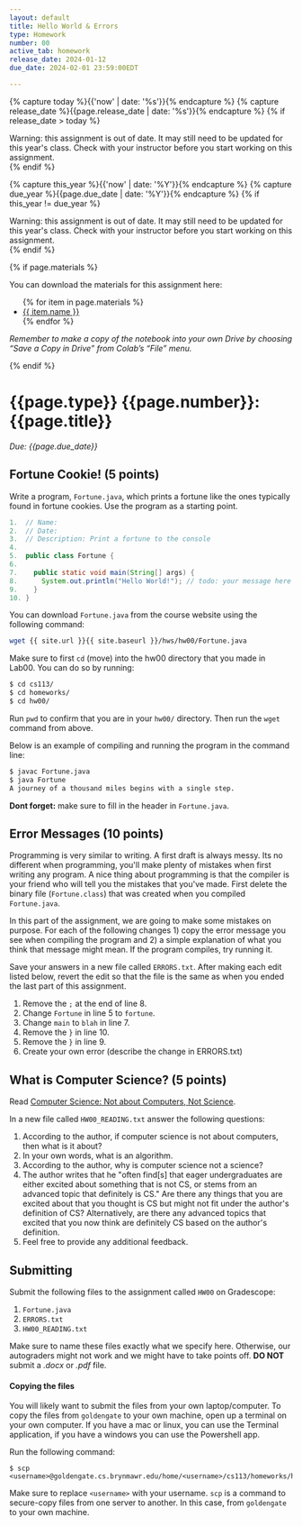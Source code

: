 ```yaml
---
layout: default
title: Hello World & Errors
type: Homework
number: 00
active_tab: homework
release_date: 2024-01-12
due_date: 2024-02-01 23:59:00EDT

---
```


<!-- Check whether the assignment is ready to release -->
{% capture today %}{{'now' | date: '%s'}}{% endcapture %}
{% capture release_date %}{{page.release_date | date: '%s'}}{% endcapture %}
{% if release_date > today %} 
<div class="alert alert-danger">
Warning: this assignment is out of date.  It may still need to be updated for this year's class.  Check with your instructor before you start working on this assignment.
</div>
{% endif %}
<!-- End of check whether the assignment is up to date -->


<!-- Check whether the assignment is up to date -->
{% capture this_year %}{{'now' | date: '%Y'}}{% endcapture %}
{% capture due_year %}{{page.due_date | date: '%Y'}}{% endcapture %}
{% if this_year != due_year %} 
<div class="alert alert-danger">
Warning: this assignment is out of date.  It may still need to be updated for this year's class.  Check with your instructor before you start working on this assignment.
</div>
{% endif %}
<!-- End of check whether the assignment is up to date -->



{% if page.materials %}
<div class="alert alert-info">
You can download the materials for this assignment here:
<ul>
{% for item in page.materials %}
<li><a href="{{item.url}}">{{ item.name }}</a></li>
{% endfor %}
</ul>


<i>Remember to make a copy of the notebook into your own Drive by choosing “Save a Copy in Drive” from Colab’s “File” menu.</i>

</div>
{% endif %}





{{page.type}} {{page.number}}: {{page.title}}
=============================================================

_Due: {{page.due_date}}_

## Fortune Cookie! (5 points)

Write a program, `Fortune.java`, which prints a fortune like the ones typically found in fortune cookies. Use the program as a starting point. 

```java
1.  // Name:
2.  // Date:
3.  // Description: Print a fortune to the console
4. 
5.  public class Fortune {
6. 
7.    public static void main(String[] args) {
8.      System.out.println("Hello World!"); // todo: your message here
9.    }
10. } 

```
You can download `Fortune.java` from the course website using the following command:

```bash
wget {{ site.url }}{{ site.baseurl }}/hws/hw00/Fortune.java
```

Make sure to first `cd` (move) into the hw00 directory that you made in Lab00.
You can do so by running:

```bash
$ cd cs113/
$ cd homeworks/
$ cd hw00/
```

Run `pwd` to confirm that you are in your `hw00/` directory. Then run the `wget` command from above.

Below is an example of compiling and running the program in the command line:

```bash
$ javac Fortune.java
$ java Fortune
A journey of a thousand miles begins with a single step.
```

**Dont forget:** make sure to fill in the header in `Fortune.java`.

## Error Messages (10 points)

Programming is very similar to writing. A first draft is always messy. Its no
different when programming, you'll make plenty of mistakes when first writing
any program. A nice thing about programming is that the compiler is your friend who will tell you the mistakes that you've made.
First delete the binary file (`Fortune.class`) that was created when you compiled `Fortune.java`. 

In this part of the assignment, we are going to make some mistakes on purpose. 
For each of the following changes 1) copy the error message you see when compiling the program and 2) a simple explanation of what you think that message might mean. If the program compiles, try running it. 

Save your answers in a new file called `ERRORS.txt`. After making each edit listed below, revert the edit so that the file is the same as when you ended the last part of this assignment.

1. Remove the `;` at the end of line 8.
2. Change `Fortune` in line 5 to `fortune`.
3. Change `main` to `blah` in line 7.
4. Remove the `}` in line 10.
5. Remove the `}` in line 9.
6. Create your own error (describe the change in ERRORS.txt)


## What is Computer Science? (5 points)

Read [Computer Science: Not about Computers, Not Science](https://www2.lawrence.edu/fast/krebsbak/Research/Publications/pdf/fecs15.pdf).

In a new file called `HW00_READING.txt` answer the following questions:

1. According to the author, if computer science is not about computers, then what is it about?
2. In your own words, what is an algorithm.
3. According to the author, why is computer science not a science?
4. The author writes that he "often find[s] that eager undergraduates
are either excited about something that is not CS, or stems from an advanced topic that definitely is CS." Are there any things that you are excited about that you thought is CS but might not fit under the author's definition of CS? Alternatively, are there any advanced topics that excited that you now think are definitely CS based on the author's definition.
5. Feel free to provide any additional feedback. 

## Submitting

Submit the following files to the assignment called `HW00` on Gradescope:

1. `Fortune.java`
2. `ERRORS.txt` 
3. `HW00_READING.txt`

Make sure to name these files exactly what we specify here. Otherwise,
our autograders might not work and we might have to take points off.
**DO NOT** submit a *.docx* or *.pdf* file.

#### Copying the files 
You will likely want to submit the files from your own laptop/computer.
To copy the files from `goldengate` to your own machine, 
open up a terminal on your own computer. If you have a mac or linux, you can use the 
Terminal application, if you have a windows you can use the Powershell app.

Run the following command:

```bassh
$ scp <username>@goldengate.cs.brynmawr.edu/home/<username>/cs113/homeworks/hw00/*
```

Make sure to replace `<username>` with your username. `scp` is a command to secure-copy files
from one server to another. In this case, from `goldengate` to your own machine.

